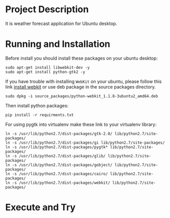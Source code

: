 # Project Description
It is weather forecast application for Ubuntu desktop.

# Running and Installation

Before install you should install these packages on your ubuntu desktop:
```
sudo apt-get install libwebkit-dev -y
sudo apt-get install python-gtk2 -y
```

If you have trouble with installing `WebKit` on your ubuntu, please follow this link [install webkit](https://help.ubuntu.com/community/WebKit) or use deb package in the source packages directory.
```
sudo dpkg -i source_packages/python-webkit_1.1.8-3ubuntu2_amd64.deb
```

Then install python packages:
```
pip install -r requirments.txt
```

For using pygtk into virtualenv make these link to your virtualenv library:
```
ln -s /usr/lib/python2.7/dist-packages/gtk-2.0/ lib/python2.7/site-packages/
ln -s /usr/lib/python2.7/dist-packages/gi lib/python2.7/site-packages/
ln -s /usr/lib/python2.7/dist-packages/pygtk* lib/python2.7/site-packages/
ln -s /usr/lib/python2.7/dist-packages/glib/ lib/python2.7/site-packages/
ln -s /usr/lib/python2.7/dist-packages/gobject/ lib/python2.7/site-packages/
ln -s /usr/lib/python2.7/dist-packages/cairo/ lib/python2.7/site-packages/
ln -s /usr/lib/python2.7/dist-packages/webkit/ lib/python2.7/site-packages/
```

# Execute and Try
